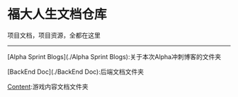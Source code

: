 # 福大人生文档仓库

项目文档，项目资源，全都在这里

-----

[Alpha Sprint Blogs](./Alpha Sprint Blogs):关于本次Alpha冲刺博客的文件夹

[BackEnd Doc](./BackEnd Doc):后端文档文件夹

[Content](./Content):游戏内容文档文件夹
